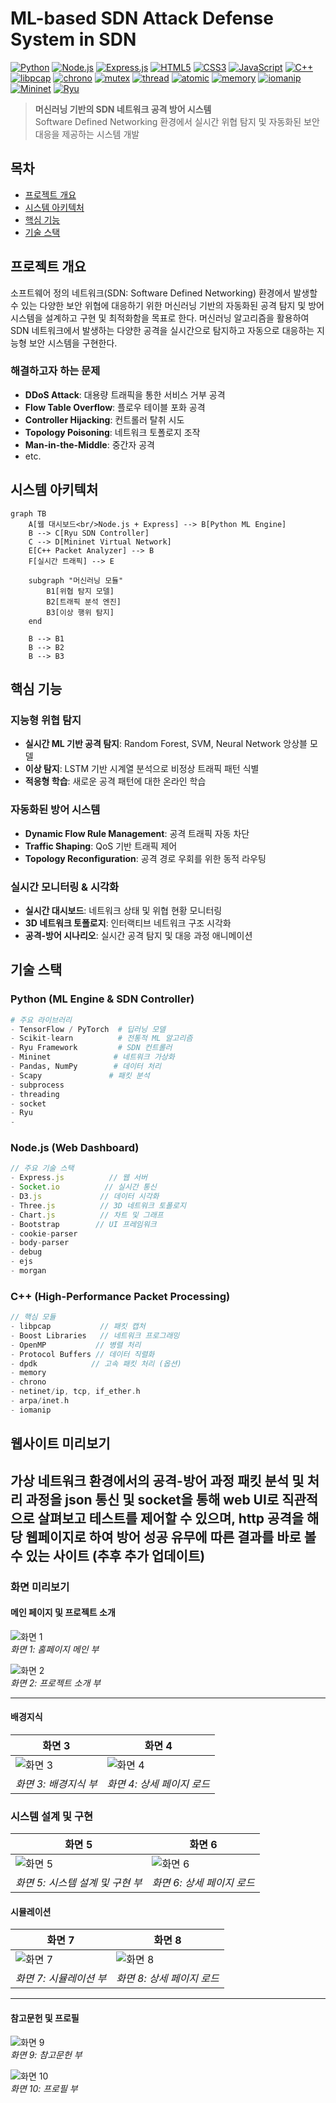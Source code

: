 # ML-based SDN Attack Defense System in SDN

[![Python](https://img.shields.io/badge/Python-3.8+-blue.svg)](https://www.python.org/)
[![Node.js](https://img.shields.io/badge/Node.js-16+-green.svg)](https://nodejs.org/)
[![Express.js](https://img.shields.io/badge/Express.js-4.x-lightgrey.svg)](https://expressjs.com/)
[![HTML5](https://img.shields.io/badge/HTML5-orange.svg)](https://developer.mozilla.org/docs/Web/HTML)
[![CSS3](https://img.shields.io/badge/CSS3-blue.svg)](https://developer.mozilla.org/docs/Web/CSS)
[![JavaScript](https://img.shields.io/badge/JavaScript-yellow.svg)](https://developer.mozilla.org/docs/Web/JavaScript)
[![C++](https://img.shields.io/badge/C++-17-red.svg)](https://isocpp.org/)
[![libpcap](https://img.shields.io/badge/libpcap-1.10-lightblue.svg)](https://www.tcpdump.org/)
[![chrono](https://img.shields.io/badge/chrono-C++17-brightgreen.svg)](https://en.cppreference.com/w/cpp/chrono)
[![mutex](https://img.shields.io/badge/mutex-C++17-purple.svg)](https://en.cppreference.com/w/cpp/thread/mutex)
[![thread](https://img.shields.io/badge/thread-C++17-blueviolet.svg)](https://en.cppreference.com/w/cpp/thread)
[![atomic](https://img.shields.io/badge/atomic-C++17-darkgreen.svg)](https://en.cppreference.com/w/cpp/atomic)
[![memory](https://img.shields.io/badge/memory-C++17-lightgreen.svg)](https://en.cppreference.com/w/cpp/memory)
[![iomanip](https://img.shields.io/badge/iomanip-C++17-orange.svg)](https://en.cppreference.com/w/cpp/io/manip)
[![Mininet](https://img.shields.io/badge/Mininet-2.3.0-brightgreen.svg)](http://mininet.org/)
[![Ryu](https://img.shields.io/badge/Ryu-SDN-orange.svg)](https://osrg.github.io/ryu/)

> **머신러닝 기반의 SDN 네트워크 공격 방어 시스템**  
> Software Defined Networking 환경에서 실시간 위협 탐지 및 자동화된 보안 대응을 제공하는 시스템 개발

## 목차

- [프로젝트 개요](#프로젝트-개요)
- [시스템 아키텍처](#시스템-아키텍처)
- [핵심 기능](#핵심-기능)
- [기술 스택](#기술-스택)

## 프로젝트 개요

소프트웨어 정의 네트워크(SDN: Software Defined Networking) 환경에서 발생할 수 있는 다양한 보안 위협에 대응하기 위한 머신러닝 기반의 자동화된 공격 탐지 및 방어 시스템을 설계하고 구현 및 최적화함을 목표로 한다. 머신러닝 알고리즘을 활용하여 SDN 네트워크에서 발생하는 다양한 공격을 실시간으로 탐지하고 자동으로 대응하는 지능형 보안 시스템을 구현한다.

### 해결하고자 하는 문제

- **DDoS Attack**: 대용량 트래픽을 통한 서비스 거부 공격
- **Flow Table Overflow**: 플로우 테이블 포화 공격
- **Controller Hijacking**: 컨트롤러 탈취 시도
- **Topology Poisoning**: 네트워크 토폴로지 조작
- **Man-in-the-Middle**: 중간자 공격
- etc.

## 시스템 아키텍처

```mermaid
graph TB
    A[웹 대시보드<br/>Node.js + Express] --> B[Python ML Engine]
    B --> C[Ryu SDN Controller]
    C --> D[Mininet Virtual Network]
    E[C++ Packet Analyzer] --> B
    F[실시간 트래픽] --> E
    
    subgraph "머신러닝 모듈"
        B1[위협 탐지 모델]
        B2[트래픽 분석 엔진]
        B3[이상 행위 탐지]
    end
    
    B --> B1
    B --> B2  
    B --> B3
```

## 핵심 기능

### 지능형 위협 탐지
- **실시간 ML 기반 공격 탐지**: Random Forest, SVM, Neural Network 앙상블 모델
- **이상 탐지**: LSTM 기반 시계열 분석으로 비정상 트래픽 패턴 식별
- **적응형 학습**: 새로운 공격 패턴에 대한 온라인 학습

### 자동화된 방어 시스템
- **Dynamic Flow Rule Management**: 공격 트래픽 자동 차단
- **Traffic Shaping**: QoS 기반 트래픽 제어
- **Topology Reconfiguration**: 공격 경로 우회를 위한 동적 라우팅

### 실시간 모니터링 & 시각화
- **실시간 대시보드**: 네트워크 상태 및 위협 현황 모니터링
- **3D 네트워크 토폴로지**: 인터랙티브 네트워크 구조 시각화
- **공격-방어 시나리오**: 실시간 공격 탐지 및 대응 과정 애니메이션

## 기술 스택

### Python (ML Engine & SDN Controller)
```python
# 주요 라이브러리
- TensorFlow / PyTorch  # 딥러닝 모델
- Scikit-learn          # 전통적 ML 알고리즘  
- Ryu Framework         # SDN 컨트롤러
- Mininet              # 네트워크 가상화
- Pandas, NumPy        # 데이터 처리
- Scapy               # 패킷 분석
- subprocess
- threading
- socket
- Ryu
- 
```

### Node.js (Web Dashboard)
```javascript
// 주요 기술 스택
- Express.js          // 웹 서버
- Socket.io          // 실시간 통신
- D3.js             // 데이터 시각화
- Three.js          // 3D 네트워크 토폴로지
- Chart.js          // 차트 및 그래프
- Bootstrap        // UI 프레임워크
- cookie-parser
- body-parser
- debug
- ejs
- morgan
```

### C++ (High-Performance Packet Processing)
```cpp
// 핵심 모듈
- libpcap           // 패킷 캡처
- Boost Libraries   // 네트워크 프로그래밍
- OpenMP           // 병렬 처리
- Protocol Buffers // 데이터 직렬화
- dpdk            // 고속 패킷 처리 (옵션)
- memory
- chrono
- netinet/ip, tcp, if_ether.h
- arpa/inet.h
- iomanip
```

## 웹사이트 미리보기


가상 네트워크 환경에서의 공격-방어 과정 패킷 분석 및 처리 과정을 json 통신 및 socket을 통해
web UI로 직관적으로 살펴보고 테스트를 제어할 수 있으며, http 공격을 해당 웹페이지로 하여 방어 성공 유무에 따른 결과를 바로 볼 수 있는 사이트
(추후 추가 업데이트)
---

### 화면 미리보기

#### 메인 페이지 및 프로젝트 소개
![화면 1](images/screens/img1.png)  
*화면 1: 홈페이지 메인 부*

![화면 2](images/screens/img2.png)  
*화면 2: 프로젝트 소개 부*

---

#### 배경지식
| 화면 3 | 화면 4 |
|--------|--------|
| ![화면 3](images/screens/img3.png) | ![화면 4](images/screens/img4.png) |
| *화면 3: 배경지식 부* | *화면 4: 상세 페이지 로드* |

### 시스템 설계 및 구현
| 화면 5 | 화면 6 |
|--------|--------|
| ![화면 5](images/screens/img5.png) | ![화면 6](images/screens/img6.png) |
| *화면 5: 시스템 설계 및 구현 부* | *화면 6: 상세 페이지 로드* |

#### 시뮬레이션
| 화면 7 | 화면 8 |
|--------|--------|
| ![화면 7](images/screens/img7.png) | ![화면 8](images/screens/img8.png) |
| *화면 7: 시뮬레이션 부* | *화면 8: 상세 페이지 로드* |

---

#### 참고문헌 및 프로필
![화면 9](images/screens/img9.png)  
*화면 9: 참고문헌 부*

![화면 10](images/screens/img10.png)  
*화면 10: 프로필 부*

